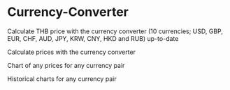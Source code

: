 # Currency-Converter
Calculate THB price with the currency converter (10 currencies; USD, GBP, EUR, CHF, AUD, JPY, KRW, CNY, HKD and RUB) up-to-date

Calculate prices with the currency converter 

Chart of any prices for any currency pair

Historical charts for any currency pair

